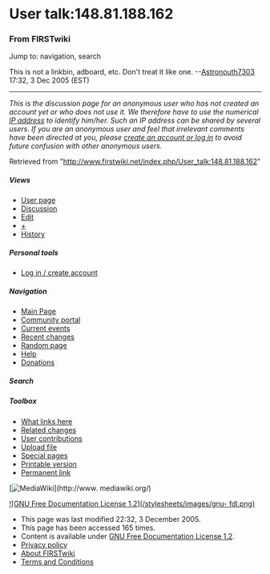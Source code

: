 # User talk:148.81.188.162

### From FIRSTwiki

Jump to: navigation, search

This is not a linkbin, adboard, etc. Don't treat it like one.
--[Astronouth7303](/index.php/User:Astronouth7303 "User:Astronouth7303" )
17:32, 3 Dec 2005 (EST)

* * *

_This is the discussion page for an anonymous user who has not created an
account yet or who does not use it. We therefore have to use the numerical [IP
address](http://www.wikipedia.org/wiki/IP_address "wikipedia:IP_address" ) to
identify him/her. Such an IP address can be shared by several users. If you
are an anonymous user and feel that irrelevant comments have been directed at
you, please [create an account or log in](/index.php/Special:Userlogin
"Special:Userlogin" ) to avoid future confusion with other anonymous users._

Retrieved from "<http://www.firstwiki.net/index.php/User_talk:148.81.188.162>"

##### Views

  * [User page](/index.php?title=User:148.81.188.162&action=edit)
  * [Discussion](/index.php/User_talk:148.81.188.162)
  * [Edit](/index.php?title=User_talk:148.81.188.162&action=edit)
  * [+](/index.php?title=User_talk:148.81.188.162&action=edit&section=new)
  * [History](/index.php?title=User_talk:148.81.188.162&action=history)

##### Personal tools

  * [Log in / create account](/index.php?title=Special:Userlogin&returnto=User_talk:148.81.188.162)

[](/index.php/Main_Page "Main Page" )

##### Navigation

  * [Main Page](/index.php/Main_Page)
  * [Community portal](/index.php/FIRSTwiki:Community_portal)
  * [Current events](/index.php/Current_events)
  * [Recent changes](/index.php/Special:Recentchanges)
  * [Random page](/index.php/Special:Random)
  * [Help](/index.php/Help:Contents)
  * [Donations](/index.php/FIRSTwiki:Site_support)

##### Search



##### Toolbox

  * [What links here](/index.php/Special:Whatlinkshere/User_talk:148.81.188.162)
  * [Related changes](/index.php/Special:Recentchangeslinked/User_talk:148.81.188.162)
  * [User contributions](/index.php/Special:Contributions/148.81.188.162)
  * [Upload file](/index.php/Special:Upload)
  * [Special pages](/index.php/Special:Specialpages)
  * [Printable version](/index.php?title=User_talk:148.81.188.162&printable=yes)
  * [Permanent link](/index.php?title=User_talk:148.81.188.162&oldid=40800)

[![MediaWiki](/skins/common/images/poweredby_mediawiki_88x31.png)](http://www.
mediawiki.org/)

[![GNU Free Documentation License 1.2](/stylesheets/images/gnu-
fdl.png)](http://www.gnu.org/copyleft/fdl.html)

  * This page was last modified 22:32, 3 December 2005.
  * This page has been accessed 165 times.
  * Content is available under [GNU Free Documentation License 1.2](http://www.gnu.org/copyleft/fdl.html "http://www.gnu.org/copyleft/fdl.html" ).
  * [Privacy policy](/index.php/FIRSTwiki:Privacy_policy "FIRSTwiki:Privacy policy" )
  * [About FIRSTwiki](/index.php/FIRSTwiki:About "FIRSTwiki:About" )
  * [Terms and Conditions](/index.php/FIRSTwiki:Terms_and_conditions "FIRSTwiki:Terms and conditions" )

